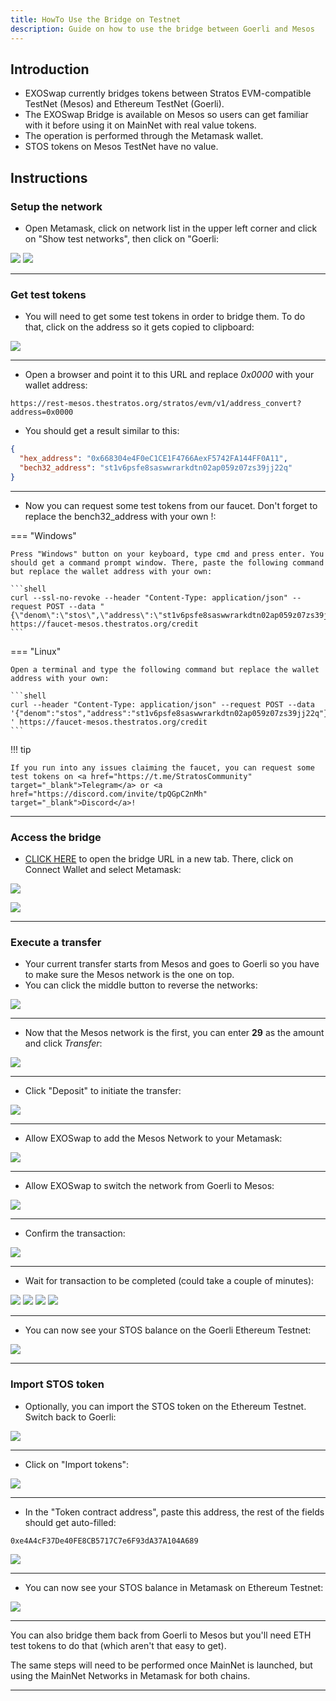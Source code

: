 ```yaml
---
title: HowTo Use the Bridge on Testnet
description: Guide on how to use the bridge between Goerli and Mesos
---
```


## Introduction

- EXOSwap currently bridges tokens between Stratos EVM-compatible TestNet (Mesos) and Ethereum TestNet (Goerli).
- The EXOSwap Bridge is available on Mesos so users can get familiar with it before using it on MainNet with real value tokens.
- The operation is performed through the Metamask wallet.
- STOS tokens on Mesos TestNet have no value.

## Instructions

### Setup the network

- Open Metamask, click on network list in the upper left corner and click on "Show test networks", then click on "Goerli:

![](../assets/exo-mesos/1.jpg) ![](../assets/exo-mesos/2.jpg)

---

### Get test tokens

- You will need to get some test tokens in order to bridge them. To do that, click on the address so it gets copied to clipboard:

![](../assets/exo-mesos/3.jpg)

---

- Open a browser and point it to this URL and replace _0x0000_ with your wallet address:

```shell
https://rest-mesos.thestratos.org/stratos/evm/v1/address_convert?address=0x0000
```


- You should get a result similar to this:

```json
{
  "hex_address": "0x668304e4F0eC1CE1F4766AexF5742FA144FF0A11",
  "bech32_address": "st1v6psfe8saswwrarkdtn02ap059z07zs39jj22q"
}
```

---

- Now you can request some test tokens from our faucet. Don't forget to replace the bench32_address with your own !:
  
=== "Windows"

  	Press "Windows" button on your keyboard, type cmd and press enter. You should get a command prompt window. There, paste the following command but replace the wallet address with your own:

  	```shell
  	curl --ssl-no-revoke --header "Content-Type: application/json" --request POST --data "{\"denom\":\"stos\",\"address\":\"st1v6psfe8saswwrarkdtn02ap059z07zs39jj22q\"}" https://faucet-mesos.thestratos.org/credit
  	```

=== "Linux"

	Open a terminal and type the following command but replace the wallet address with your own:

	```shell
	curl --header "Content-Type: application/json" --request POST --data '{"denom":"stos","address":"st1v6psfe8saswwrarkdtn02ap059z07zs39jj22q"} ' https://faucet-mesos.thestratos.org/credit
	```

!!! tip

	If you run into any issues claiming the faucet, you can request some test tokens on <a href="https://t.me/StratosCommunity" target="_blank">Telegram</a> or <a href="https://discord.com/invite/tpQGpC2nMh" target="_blank">Discord</a>!

---

### Access the bridge

- <a href="https://app.exoswap.io/#/bridge" target="_blank">CLICK HERE</a> to open the bridge URL in a new tab. There, click on Connect Wallet and select Metamask:

![](../assets/exo-mesos/4.jpg)

![](../assets/exo-mesos/6.jpg)

---

### Execute a transfer

- Your current transfer starts from Mesos and goes to Goerli so you have to make sure the Mesos network is the one on top. 
- You can click the middle button to reverse the networks:

![](../assets/exo-mesos/8.jpg)

---

- Now that the Mesos network is the first, you can enter **29** as the amount and click _Transfer_:

![](../assets/exo-mesos/8-1.jpg)

---

- Click "Deposit" to initiate the transfer:

![](../assets/exo-mesos/9.jpg)

---

- Allow EXOSwap to add the Mesos Network to your Metamask:

![](../assets/exo-mesos/10.jpg)

---

- Allow EXOSwap to switch the network from Goerli to Mesos:

![](../assets/exo-mesos/11.jpg)

---

- Confirm the transaction:

![](../assets/exo-mesos/12.jpg)

---

- Wait for transaction to be completed (could take a couple of minutes):

![](../assets/exo-mesos/13.jpg)
![](../assets/exo-mesos/14.jpg)
![](../assets/exo-mesos/15.jpg)
![](../assets/exo-mesos/16.jpg)

---

- You can now see your STOS balance on the Goerli Ethereum Testnet:

![](../assets/exo-mesos/17.jpg)

---

### Import STOS token

- Optionally, you can import the STOS token on the Ethereum Testnet. Switch back to Goerli:

![](../assets/exo-mesos/18.jpg)

---

- Click on "Import tokens":

![](../assets/exo-mesos/19.jpg)

---

- In the "Token contract address", paste this address, the rest of the fields should get auto-filled:

```shell
0xe4A4cF37De40FE8CB5717C7e6F93dA37A104A689
```

![](../assets/exo-mesos/20.jpg)

---

- You can now see your STOS balance in Metamask on Ethereum Testnet:

![](../assets/exo-mesos/21.jpg)

---

You can also bridge them back from Goerli to Mesos but you'll need ETH test tokens to do that (which aren't that easy to get).

The same steps will need to be performed once MainNet is launched, but using the MainNet Networks in Metamask for both chains.

---